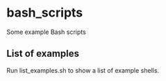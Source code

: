 # bash_scripts
Some example Bash scripts

## List of examples
Run list_examples.sh to show a list of example shells.

